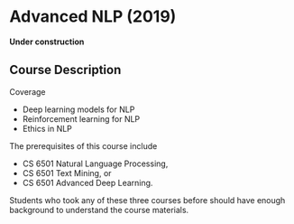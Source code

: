 # Advanced NLP (2019)

**Under construction**

## Course Description

Coverage

- Deep learning models for NLP
- Reinforcement learning for NLP
- Ethics in NLP

The prerequisites of this course include 

- CS 6501 Natural Language Processing, 
- CS 6501 Text Mining, or 
- CS 6501 Advanced Deep Learning. 

Students who took any of these three courses before should have enough background to understand the course materials.